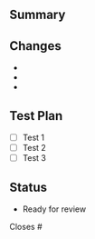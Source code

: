 ## Summary
<!-- Provide a brief summary of the changes -->

## Changes
<!-- List the specific changes made -->
- 
- 
- 

## Test Plan
<!-- Describe how to test these changes -->
- [ ] Test 1
- [ ] Test 2
- [ ] Test 3

## Status
<!-- Current status of this PR -->
- Ready for review

<!-- If this PR resolves an issue, use the "Closes #123" syntax -->
Closes #